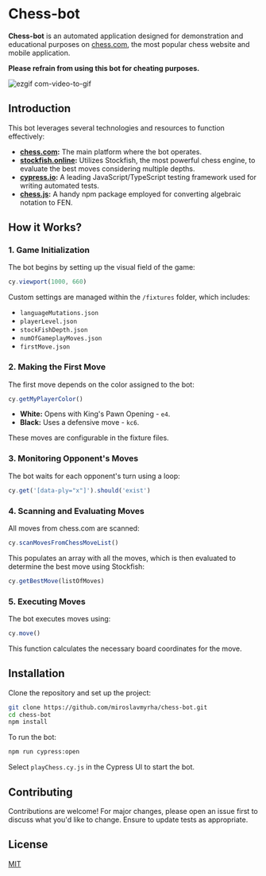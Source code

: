 
# Chess-bot

**Chess-bot** is an automated application designed for demonstration and educational purposes on [chess.com](https://www.chess.com), the most popular chess website and mobile application. 

**Please refrain from using this bot for cheating purposes.**

![ezgif com-video-to-gif](https://github.com/miroslavkadidlo/chess-bot/assets/16743203/4a716141-36a5-4dc2-91bf-1dc44cef590f)

## Introduction

This bot leverages several technologies and resources to function effectively:

- **[chess.com](https://www.chess.com):** The main platform where the bot operates.
- **[stockfish.online](https://stockfish.online):** Utilizes Stockfish, the most powerful chess engine, to evaluate the best moves considering multiple depths.
- **[cypress.io](https://www.cypress.io):** A leading JavaScript/TypeScript testing framework used for writing automated tests.
- **[chess.js](https://npmjs.com/package/chess.js):** A handy npm package employed for converting algebraic notation to FEN.

## How it Works?

### 1. Game Initialization

The bot begins by setting up the visual field of the game:

```javascript
cy.viewport(1000, 660)
```

Custom settings are managed within the `/fixtures` folder, which includes:

- `languageMutations.json`
- `playerLevel.json`
- `stockFishDepth.json`
- `numOfGameplayMoves.json`
- `firstMove.json`

### 2. Making the First Move

The first move depends on the color assigned to the bot:

```javascript
cy.getMyPlayerColor()
```

- **White:** Opens with King's Pawn Opening - `e4`.
- **Black:** Uses a defensive move - `kc6`.

These moves are configurable in the fixture files.

### 3. Monitoring Opponent's Moves

The bot waits for each opponent's turn using a loop:

```javascript
cy.get('[data-ply="x"]').should('exist')
```

### 4. Scanning and Evaluating Moves

All moves from chess.com are scanned:

```javascript
cy.scanMovesFromChessMoveList()
```

This populates an array with all the moves, which is then evaluated to determine the best move using Stockfish:

```javascript
cy.getBestMove(listOfMoves)
```

### 5. Executing Moves

The bot executes moves using:

```javascript
cy.move()
```

This function calculates the necessary board coordinates for the move.

## Installation

Clone the repository and set up the project:

```bash
git clone https://github.com/miroslavmyrha/chess-bot.git
cd chess-bot
npm install
```

To run the bot:

```bash
npm run cypress:open
```

Select `playChess.cy.js` in the Cypress UI to start the bot.

## Contributing

Contributions are welcome! For major changes, please open an issue first to discuss what you'd like to change. Ensure to update tests as appropriate.

## License

[MIT](https://choosealicense.com/licenses/mit/)
